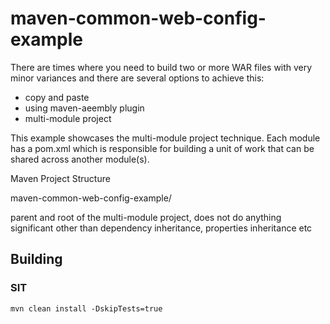 # maven-common-web-config-example

There are times where you need to build two or more WAR files with very minor variances and there are several options to achieve this:

* copy and paste 
* using maven-aeembly plugin
* multi-module project

This example showcases the multi-module project technique. Each module has a pom.xml which is responsible for building a unit of work that can be shared across another module(s).

Maven Project Structure

maven-common-web-config-example/

parent and root of the multi-module project, does not do anything significant other than dependency inheritance, properties inheritance etc

## Building

### SIT

```
mvn clean install -DskipTests=true
```
